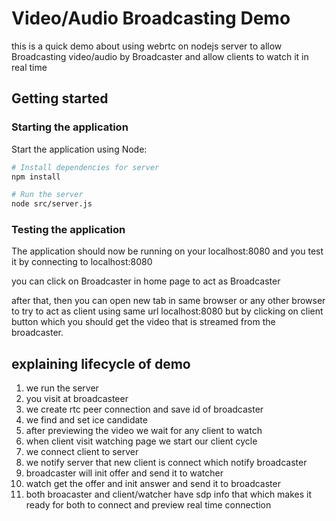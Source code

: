 # Video/Audio Broadcasting Demo

this is a quick demo about using webrtc on nodejs server to allow Broadcasting video/audio by Broadcaster and allow
clients to watch it in real time

## Getting started

### Starting the application

Start the application using Node:

```bash
# Install dependencies for server
npm install

# Run the server
node src/server.js
```

### Testing the application

The application should now be running on your localhost:8080 and you test it by connecting to localhost:8080

you can click on Broadcaster in home page to act as Broadcaster

after that, then you can open new tab in same browser or any other browser to try to act as client using same url
localhost:8080 but by clicking on client button which you should get the video that is streamed from the broadcaster.

## explaining lifecycle of demo

1. we run the server
2. you visit at broadcasteer
3. we create rtc peer connection and save id of broadcaster
4. we find and set ice candidate
5. after previewing the video we wait for any client to watch
6. when client visit watching page we start our client cycle
7. we connect client to server
8. we notify server that new client is connect which notify broadcaster
9. broadcaster will init offer and send it to watcher
10. watch get the offer and init answer and send it to broadcaster
11. both broacaster and client/watcher have sdp info that which makes it ready for both to connect and preview real time
    connection
